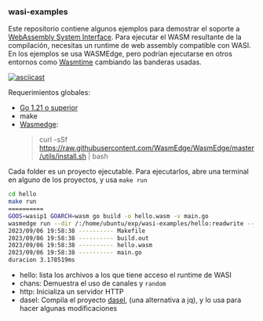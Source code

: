 ### wasi-examples

Este repositorio contiene algunos ejemplos para demostrar el soporte a [WebAssembly System Interface](https://wasi.dev/). Para ejecutar el WASM resultante de la compilación, necesitas un runtime de web assembly compatible con WASI.
En los ejemplos se usa WASMEdge, pero podrían ejecutarse en otros entornos como [Wasmtime](https://wasmtime.dev/) cambiando las banderas usadas.

[![asciicast](https://asciinema.org/a/5xKtQ78BAGVAiVP9TVLdXcNTQ.svg)](https://asciinema.org/a/5xKtQ78BAGVAiVP9TVLdXcNTQ) 

Requerimientos globales:
* [Go 1.21 o superior](https://go.dev/dl/)
* make
* [Wasmedge](https://wasmedge.org/docs/):
    > curl -sSf https://raw.githubusercontent.com/WasmEdge/WasmEdge/master/utils/install.sh | bash

Cada folder es un proyecto ejecutable. Para ejecutarlos, abre una terminal en alguno de los proyectos, y usa `make run`
```bash
cd hello
make run 
==========
GOOS=wasip1 GOARCH=wasm go build -o hello.wasm -v main.go 
wasmedge run --dir /:/home/ubuntu/exp/wasi-examples/hello:readwrite -- hello.wasm
2023/09/06 19:58:38 ---------- Makefile
2023/09/06 19:58:38 ---------- build.out
2023/09/06 19:58:38 ---------- hello.wasm
2023/09/06 19:58:38 ---------- main.go
duracion 3.178519ms
```

* hello: lista los archivos a los que tiene acceso el runtime de WASI
* chans: Demuestra el uso de canales y `random`
* http: Inicializa un servidor HTTP
* dasel: Compila el proyecto [dasel](https://github.com/TomWright/dasel), (una alternativa a jq), y lo usa para hacer algunas modificaciones
